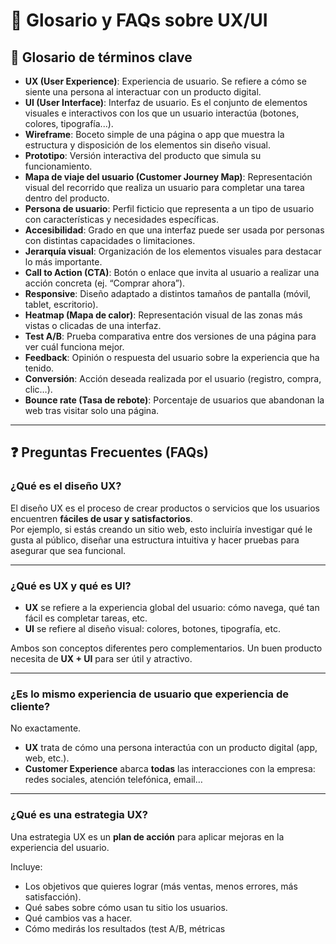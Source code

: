 # 📘 Glosario y FAQs sobre UX/UI

## 🧾 Glosario de términos clave

- **UX (User Experience)**: Experiencia de usuario. Se refiere a cómo se siente una persona al interactuar con un producto digital.
- **UI (User Interface)**: Interfaz de usuario. Es el conjunto de elementos visuales e interactivos con los que un usuario interactúa (botones, colores, tipografía...).
- **Wireframe**: Boceto simple de una página o app que muestra la estructura y disposición de los elementos sin diseño visual.
- **Prototipo**: Versión interactiva del producto que simula su funcionamiento.
- **Mapa de viaje del usuario (Customer Journey Map)**: Representación visual del recorrido que realiza un usuario para completar una tarea dentro del producto.
- **Persona de usuario**: Perfil ficticio que representa a un tipo de usuario con características y necesidades específicas.
- **Accesibilidad**: Grado en que una interfaz puede ser usada por personas con distintas capacidades o limitaciones.
- **Jerarquía visual**: Organización de los elementos visuales para destacar lo más importante.
- **Call to Action (CTA)**: Botón o enlace que invita al usuario a realizar una acción concreta (ej. “Comprar ahora”).
- **Responsive**: Diseño adaptado a distintos tamaños de pantalla (móvil, tablet, escritorio).
- **Heatmap (Mapa de calor)**: Representación visual de las zonas más vistas o clicadas de una interfaz.
- **Test A/B**: Prueba comparativa entre dos versiones de una página para ver cuál funciona mejor.
- **Feedback**: Opinión o respuesta del usuario sobre la experiencia que ha tenido.
- **Conversión**: Acción deseada realizada por el usuario (registro, compra, clic…).
- **Bounce rate (Tasa de rebote)**: Porcentaje de usuarios que abandonan la web tras visitar solo una página.

---

## ❓ Preguntas Frecuentes (FAQs)

### ¿Qué es el diseño UX?
El diseño UX es el proceso de crear productos o servicios que los usuarios encuentren **fáciles de usar y satisfactorios**.  
Por ejemplo, si estás creando un sitio web, esto incluiría investigar qué le gusta al público, diseñar una estructura intuitiva y hacer pruebas para asegurar que sea funcional.

---

### ¿Qué es UX y qué es UI?
- **UX** se refiere a la experiencia global del usuario: cómo navega, qué tan fácil es completar tareas, etc.
- **UI** se refiere al diseño visual: colores, botones, tipografía, etc.

Ambos son conceptos diferentes pero complementarios. Un buen producto necesita de **UX + UI** para ser útil y atractivo.

---

### ¿Es lo mismo experiencia de usuario que experiencia de cliente?
No exactamente.

- **UX** trata de cómo una persona interactúa con un producto digital (app, web, etc.).
- **Customer Experience** abarca **todas** las interacciones con la empresa: redes sociales, atención telefónica, email…

---

### ¿Qué es una estrategia UX?
Una estrategia UX es un **plan de acción** para aplicar mejoras en la experiencia del usuario.

Incluye:
- Los objetivos que quieres lograr (más ventas, menos errores, más satisfacción).
- Qué sabes sobre cómo usan tu sitio los usuarios.
- Qué cambios vas a hacer.
- Cómo medirás los resultados (test A/B, métricas
